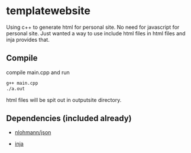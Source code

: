 # templatewebsite

Using c++ to generate html for personal site. No need for javascript for personal site. Just wanted a way to use include html files in html files and inja provides that.

## Compile

compile main.cpp and run

```bash
g++ main.cpp
./a.out
```
html files will be spit out in outputsite directory.

## Dependencies (included already)
* [nlohmann/json](https://github.com/nlohmann/json)

* [inja](https://github.com/pantor/inja)